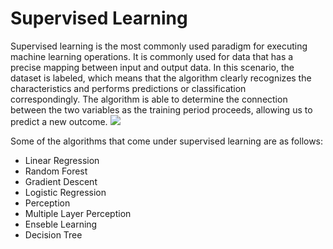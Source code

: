 
# Supervised Learning

Supervised learning is the most commonly used paradigm for executing machine learning operations. It is commonly used for data that has a precise mapping between input and output data. In this scenario, the dataset is labeled, which means that the algorithm clearly recognizes the characteristics and performs predictions or classification correspondingly. The algorithm is able to determine the connection between the two variables as the training period proceeds, allowing us to predict a new outcome.
![](https://data-flair.training/blogs/wp-content/uploads/sites/2/2019/07/supervised-learning.png)

Some of the algorithms that come under supervised learning are as follows:
* Linear Regression
* Random Forest
* Gradient Descent
* Logistic Regression
* Perception
* Multiple Layer Perception
* Enseble Learning
* Decision Tree
